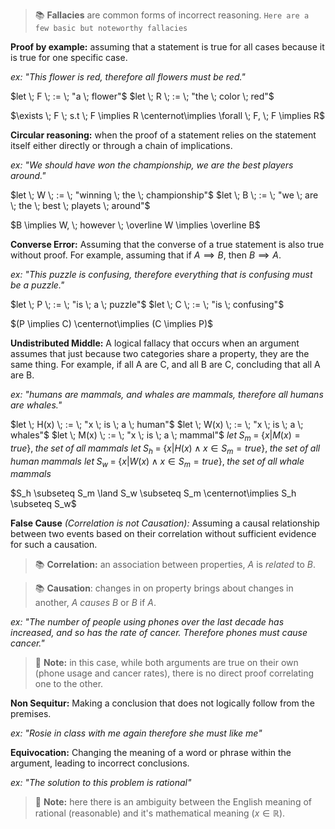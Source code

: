 > 📚 **Fallacies** are common forms of incorrect reasoning.
`Here are a few basic but noteworthy fallacies`

**Proof by example:** assuming that a statement is true for all cases because it is true for one specific case.

*ex:*
	*"This flower is red, therefore all flowers must be red."*

$let \; F \; := \; "a \; flower"$
$let \; R \; := \; "the \; color \; red"$

$\exists \; F \; s.t \; F \implies R \centernot\implies \forall \; F, \; F \implies R$

**Circular reasoning:** when the proof of a statement relies on the statement itself either directly or through a chain of implications.

*ex:*
	 *"We should have won the championship, we are the best players around."*

$let \; W \; := \; "winning \; the \; championship"$
$let \; B \; := \; "we \; are \; the \; best \; playets \; around"$

$B \implies W, \; however \; \overline W \implies \overline B$

**Converse Error:** Assuming that the converse of a true statement is also true without proof. For example, assuming that if $A \implies B$, then $B \implies A$.

*ex:*
	*"This puzzle is confusing, therefore everything that is confusing must be a puzzle."*

$let \; P \; := \; "is \; a \; puzzle"$
$let \; C \; := \; "is \; confusing"$

$(P \implies C) \centernot\implies (C \implies P)$

**Undistributed Middle:** A logical fallacy that occurs when an argument assumes that just because two categories share a property, they are the same thing. For example, if all A are C, and all B are C, concluding that all A are B.

*ex:*
	*"humans are mammals, and whales are mammals, therefore all humans are whales."*

$let \; H(x) \; := \; "x \; is \; a \; human"$
$let \; W(x) \; := \; "x \; is \; a \; whales"$
$let \; M(x) \; := \; "x \; is \; a \; mammal"$
$let \; S_m \; = \; \{x | M(x) = true\}, \; the \; set \; of \; all\; mammals$
$let \; S_h \; = \; \{x | H(x) \land x \in S_m = true\}, \; the \; set \; of \; all\; human \; mammals$
$let \; S_w \; = \; \{x | W(x) \land x \in S_m = true\}, \; the \; set \; of \; all\; whale \; mammals$

$S_h \subseteq S_m \land S_w \subseteq S_m \centernot\implies S_h \subseteq S_w$

**False Cause** *(Correlation is not Causation):* Assuming a causal relationship between two events based on their correlation without sufficient evidence for such a causation.

> 📚 **Correlation:** an association between properties, $A$ is *related* to $B$.

> 📚 **Causation**: changes in on property brings about changes in another, $A$ *causes* $B$ or $B$ if $A$.

*ex:*
	*"The number of people using phones over the last decade has increased, and so has the rate of cancer. Therefore phones must cause cancer."*

> 📝 **Note:** in this case, while both arguments are true on their own (phone usage and cancer rates), there is no direct proof correlating one to the other.

**Non Sequitur:** Making a conclusion that does not logically follow from the premises.

*ex:*
	*"Rosie in class with me again therefore she must like me"*

**Equivocation:** Changing the meaning of a word or phrase within the argument, leading to incorrect conclusions.

*ex:*
	*"The solution to this problem is rational"*

> 📝 **Note:** here there is an ambiguity between the English meaning of rational (reasonable) and it's mathematical meaning ($x \in \mathbb R$).